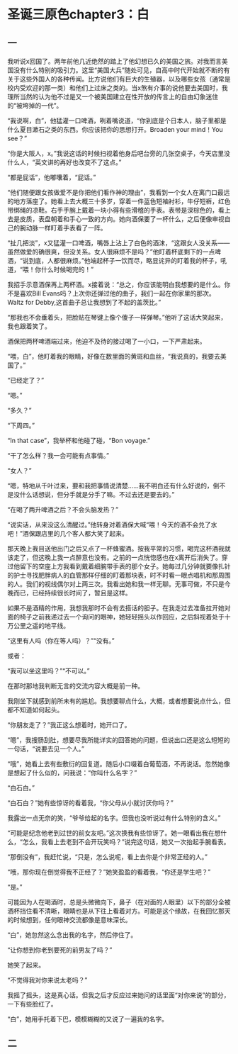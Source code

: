 # 圣诞三原色chapter3：白

## 一

我听说x回国了。两年前他几近绝然的踏上了他幻想已久的美国之旅。对我而言美国没有什么特别的吸引力。这里“美国大兵”随处可见，自高中时代开始就不断的有关于这些外国人的各种传闻。比方说他们有巨大的生殖器，以及哪些女孩（通常是校内受欢迎的那一类）和他们上过床之类的。当x煞有介事的说他要去美国时，我理所当然的认为他不过是又一个被美国建立在性开放的传言上的自由幻象迷住的“被垮掉的一代”。

“我说啊，白”，他猛灌一口啤酒，咧着嘴说道，“你到底是个日本人，脑子里都是什么夏目漱石之类的东西。你应该把你的思想打开。Broaden your mind！You see？”

“你是大阪人，x。”我说这话的时候扫视着他身后吧台旁的几张空桌子，今天店里没什么人，“英文讲的再好也改变不了这点。”

“都是屁话”，他嘟囔着，“屁话。”

“他们随便跟女孩做爱不是你把他们看作神的理由”，我看到一个女人在离门口最远的地方落座了。她看上去大概三十多岁，穿着一件蓝色短袖衬衫，牛仔短裤，红色带绑绳的凉鞋。右手手腕上戴着一块小得有些滑稽的手表。表带是深棕色的，看上去是皮质，表盘朝着和手心一致的方向。她向酒保要了一杯什么，之后便像审视自己的腕动脉一样盯着手表看了一阵。

“扯几把淡”，x又猛灌一口啤酒，嘴唇上沾上了白色的酒沫，“这跟女人没关系——虽然做爱的确很爽，但没关系。女人很麻烦不是吗？”他盯着杯底剩下的一点啤酒，“说到底，人都很麻烦。”他端起杯子一饮而尽，略显诧异的盯着我的杯子，吼道，“喂！你什么时候喝完的！”

我招手示意酒保再上两杯酒。x接着说：“总之，你应该能明白我想要的是什么。你不是喜欢Bill Evans吗？上次你还弹过他的曲子，我们一起在你家里的那次。Waltz for Debby,这首曲子总让我想到了不起的盖茨比。”

“那我也不会垂着头，把脸贴在琴键上像个傻子一样弹琴。”他听了这话大笑起来，我也跟着笑了。

酒保把两杯啤酒端过来，他迫不及待的接过喝了一小口，一下严肃起来。

“喂，白”，他盯着我的眼睛，好像在数里面的黄斑和血丝，“我说真的，我要去美国了。”

“已经定了？”

“嗯。”

“多久？”

“下周四。”

“In that case”，我举杯和他碰了碰，“Bon voyage.”

“干了怎么样？我一会可能有点事情。”

“女人？”

“嗯，特地从千叶过来，要和我把事情说清楚……我不明白还有什么好说的，倒不是没什么话想说，但分手就是分手了嘛。不过去还是要去的。”

“在喝了两升啤酒之后？不会头脑发热？”

“说实话，从来没这么清醒过。”他转身对着酒保大喊“喂！今天的酒不会兑了水吧！”酒保跟店里的几个客人都大笑了起来。

那天晚上我目送他出门之后又点了一杯蜂蜜酒。按我平常的习惯，喝完这杯酒我就该走了，但这晚上我一点醉意也没有。之前的一点恍惚感也在x离开后消失了。穿过他留下的空座上方我看到戴着细腕带手表的那个女子。她每过几分钟就要像扎针的护士寻找肥胖病人的血管那样仔细的盯着那块表，时不时看一眼点唱机和那周围的人。我们的视线偶尔对上两三次。我看出她和我一样无聊。无事可做，不只是今晚而已，已经持续很长时间了，暂且是这样。

如果不是酒精的作用，我想我那时不会有去搭话的胆子。在我走过去准备拉开她对面的椅子之前我递过去一个询问的眼神，她轻轻摇头以作回应，之后斜视着处于十万公里之遥的地平线。

“这里有人吗（你在等人吗）？”“没有。”

或者：

“我可以坐这里吗？”“不可以。”

在那时那地我判断无言的交流内容大概是前一种。

我刚坐下就感到前所未有的尴尬。我想要聊点什么，大概，或者想要说点什么，但都不知道如何起头。

“你朋友走了？”我正这么想着时，她开口了。

“嗯”，我搜肠刮肚，想要尽我所能详实的回答她的问题，但说出口还是这么短短的一句话，“说要去见一个人。”

“哦”，她看上去有些敷衍的回复道。随后小口啜着白葡萄酒，不再说话。忽然她像是想起了什么似的，问我说：“你叫什么名字？”

“白石白。”

“白石白？”她有些惊讶的看着我，“你父母从小就讨厌你吗？”

我露出一点无奈的笑，“爷爷给起的名字。但我也没听说过有什么特别的含义。”

“可能是纪念他老到过世的前女友吧。”这次换我有些惊讶了。她一眼看出我在想什么，“怎么，我看上去老到不会开玩笑吗？”说完这句话，她又一次抬起手腕看表。

“那倒没有”，我赶忙说，“只是，怎么说呢，看上去你是个非常正经的人。”

“哦，那你现在倒觉得我不正经了？”她笑盈盈的看着我，“你还是学生吧？”

“是。”

可能因为人在喝酒时，总是头微微向下，鼻子（在对面的人眼里）以下的部分全被酒杯挡住看不清晰，眼睛也是从下往上看着对方。可能是这个缘故，在我回忆那天的时候想到，任何眼神交流都像是意味深长。

“白”，她忽然这么念出我的名字，然后停住了。

“让你想到你老到要死的前男友了吗？”

她笑了起来。

“不觉得我对你来说太老吗？”

我摇了摇头，这是真心话。但我之后才反应过来她问的话里面“对你来说”的部分，一下有些脸红了。

“白”，她用手托着下巴，模模糊糊的又说了一遍我的名字。

## 二

